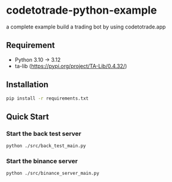 # codetotrade-python-example
a complete example build a trading bot by using codetotrade.app

## Requirement
- Python 3.10 -> 3.12
- ta-lib (https://pypi.org/project/TA-Lib/0.4.32/) 

## Installation
```bash
pip install -r requirements.txt
```

## Quick Start

### Start the back test server
```bash
python ./src/back_test_main.py
```

### Start the binance server
```bash
python ./src/binance_server_main.py
```

